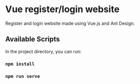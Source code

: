# Vue register/login website

Register and login website made using Vue.js and Ant Design.

## Available Scripts

In the project directory, you can run:

### `npm install`

### `npm run serve`



